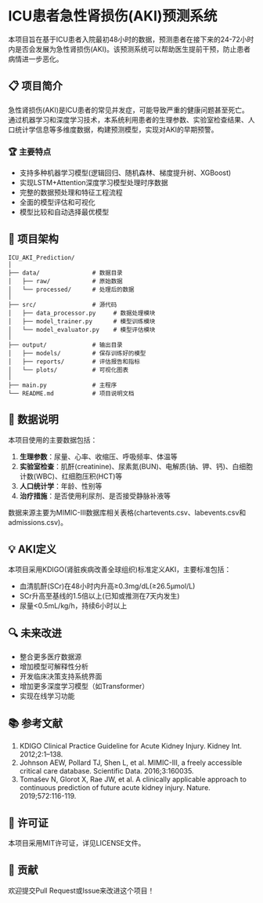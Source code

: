 # ICU患者急性肾损伤(AKI)预测系统

本项目旨在基于ICU患者入院最初48小时的数据，预测患者在接下来的24-72小时内是否会发展为急性肾损伤(AKI)。该预测系统可以帮助医生提前干预，防止患者病情进一步恶化。

## 📋 项目简介

急性肾损伤(AKI)是ICU患者的常见并发症，可能导致严重的健康问题甚至死亡。通过机器学习和深度学习技术，本系统利用患者的生理参数、实验室检查结果、人口统计学信息等多维度数据，构建预测模型，实现对AKI的早期预警。

### 🏆 主要特点

- 支持多种机器学习模型(逻辑回归、随机森林、梯度提升树、XGBoost)
- 实现LSTM+Attention深度学习模型处理时序数据
- 完整的数据预处理和特征工程流程
- 全面的模型评估和可视化
- 模型比较和自动选择最优模型

## 🔧 项目架构

```
ICU_AKI_Prediction/
│
├── data/               # 数据目录
│   ├── raw/            # 原始数据
│   └── processed/      # 处理后的数据
│
├── src/                # 源代码
│   ├── data_processor.py     # 数据处理模块
│   ├── model_trainer.py      # 模型训练模块
│   └── model_evaluator.py    # 模型评估模块
│
├── output/             # 输出目录
│   ├── models/         # 保存训练好的模型
│   ├── reports/        # 评估报告和指标
│   └── plots/          # 可视化图表
│
├── main.py             # 主程序
└── README.md           # 项目说明文档
```

## 📝 数据说明

本项目使用的主要数据包括：

1. **生理参数**：尿量、心率、收缩压、呼吸频率、体温等
2. **实验室检查**：肌酐(creatinine)、尿素氮(BUN)、电解质(钠、钾、钙)、白细胞计数(WBC)、红细胞压积(HCT)等
3. **人口统计学**：年龄、性别等
4. **治疗措施**：是否使用利尿剂、是否接受静脉补液等

数据来源主要为MIMIC-III数据库相关表格(chartevents.csv、labevents.csv和admissions.csv)。

## 💡 AKI定义

本项目采用KDIGO(肾脏疾病改善全球组织)标准定义AKI，主要标准包括：

- 血清肌酐(SCr)在48小时内升高≥0.3mg/dL(≥26.5μmol/L)
- SCr升高至基线的1.5倍以上(已知或推测在7天内发生)
- 尿量<0.5mL/kg/h，持续6小时以上

## 🔍 未来改进

- 整合更多医疗数据源
- 增加模型可解释性分析
- 开发临床决策支持系统界面
- 增加更多深度学习模型（如Transformer）
- 实现在线学习功能

## 📚 参考文献

1. KDIGO Clinical Practice Guideline for Acute Kidney Injury. Kidney Int. 2012;2:1–138.
2. Johnson AEW, Pollard TJ, Shen L, et al. MIMIC-III, a freely accessible critical care database. Scientific Data. 2016;3:160035.
3. Tomašev N, Glorot X, Rae JW, et al. A clinically applicable approach to continuous prediction of future acute kidney injury. Nature. 2019;572:116-119.

## 📄 许可证

本项目采用MIT许可证，详见LICENSE文件。

## 👥 贡献

欢迎提交Pull Request或Issue来改进这个项目！ 
